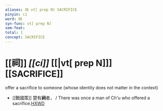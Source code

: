```yaml
---
aliases: 祠 vt[ prep N] SACRIFICE
pinyin: cí
word: 祠
syn-func: vt[ prep N]
sem-feat: 
total: 1
concept: SACRIFICE 
---
```

# [[祠]] *[[cí]]*  [[|vt[ prep N]]] [[SACRIFICE]]
offer a sacrifice to someone (whose identity does not matter in the context)
 - [[戰國策]] 楚有**祠**者， / There was once a man of Ch'u who offered a sacrifice.[HXWD](https://hxwd.org/textview.html?location=KR2e0003_tls_131-1a.25)